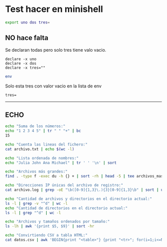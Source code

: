 # Test hacer en minishell

```bash
export uno dos tres=
```
## NO hace falta
Se declaran todas pero solo tres tiene valo vacio.

	declare -x uno
	declare -x dos
	declare -x tres=""
```bash
env
```
Solo esta tres con valor vacio en la lista de env

	tres=
---

## ECHO

```bash
echo "Suma de los números:"
echo "1 2 3 4 5" | tr " " "+" | bc
15
```

```bash
echo "Cuenta las lineas del fichero:"
cat archivo.txt | echo $(wc -l)
```

```bash
echo "Lista ordenada de nombres:"
echo "Julia John Ana Michael" | tr ' ' '\n' | sort
```

```bash
echo "Archivos más grandes:"
find . -type f -exec du -h {} + | sort -rh | head -5 | tee archivos_mas_grandes.txt
```

```bash
echo "Direcciones IP únicas del archivo de registro:"
cat archivo.log | grep -oE "\b([0-9]{1,3}\.){3}[0-9]{1,3}\b" | sort | uniq
```

```bash
echo "Cantidad de archivos y directorios en el directorio actual:"
ls -l | grep -v "^d" | wc -l
echo "Cantidad de directorios en el directorio actual:"
ls -l | grep "^d" | wc -l
```

```bash
echo "Archivos y tamaños ordenados por tamaño:"
ls -lh | awk '{print $5, $9}' | sort -hr
```

```bash
echo "Convirtiendo CSV a tabla HTML:"
cat datos.csv | awk 'BEGIN{print "<table>"} {print "<tr>"; for(i=1;i<=NF;i++)print "<td>" $i"</td>"; print "</tr>"} END{print "</table>"}' > tabla.html
```
